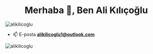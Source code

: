 <h1 align="center">Merhaba 👋, Ben Ali Kılıçoğlu</h1>

<p align="left"> <img src="https://komarev.com/ghpvc/?username=alikilicoglu&label=Profile%20views&color=0e75b6&style=flat" alt="alikilicoglu" /> </p>


- 📫 E-posta **alikilicoglu1@outlook.com**




<p><img align="center" src="https://github-readme-stats.vercel.app/api/top-langs?username=alikilicoglu&show_icons=true&locale=en&layout=compact" alt="alikilicoglu" /></p>
